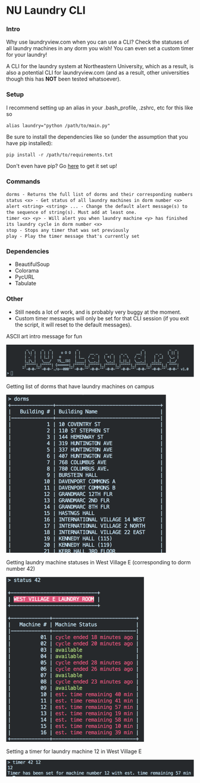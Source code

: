 # NU Laundry CLI
### Intro
Why use laundryview.com when you can use a CLI? Check the statuses of all laundry machines in any dorm you wish! You can even set a custom timer for your laundry!

A CLI for the laundry system at Northeastern University, which as a result, is also a potential CLI for laundryview.com (and as a result, other universities though this has <b>NOT</b> been tested whatsoever).

### Setup
I recommend setting up an alias in your .bash_profile, .zshrc, etc for this like so
```
alias laundry="python /path/to/main.py"
```
Be sure to install the dependencies like so (under the assumption that you have pip installed):
```
pip install -r /path/to/requirements.txt
```
Don't even have pip? Go [here](https://pip.pypa.io/en/latest/installing.html) to get it set up!

### Commands
```
dorms - Returns the full list of dorms and their corresponding numbers
status <x> - Get status of all laundry machines in dorm number <x>
alert <string> <string> ... - Change the default alert message(s) to the sequence of string(s). Must add at least one.
timer <x> <y> - Will alert you when laundry machine <y> has finished its laundry cycle in dorm number <x>
stop - Stops any timer that was set previously
play - Play the timer message that's currently set
```

### Dependencies
* BeautifulSoup
* Colorama
* PycURL
* Tabulate

### Other
* Still needs a lot of work, and is probably very buggy at the moment.
* Custom timer messages will only be set for that CLI session (if you exit the script, it will reset to the default messages).

ASCII art intro message for fun

![intro msg](intro.png?raw=true "Optional Title")

Getting list of dorms that have laundry machines on campus

![dorm list](dorms.png?raw=true "Optional Title")

Getting laundry machine statuses in West Village E (corresponding to dorm number 42)

![machine statuses](status.png?raw=true "Optional Title")

Setting a timer for laundry machine 12 in West Village E

![timer](timer.png?raw=true "Optional Title")
